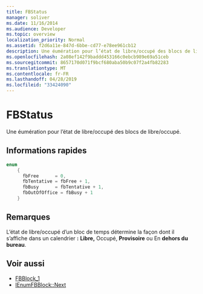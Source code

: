 ```yaml
---
title: FBStatus
manager: soliver
ms.date: 11/16/2014
ms.audience: Developer
ms.topic: overview
localization_priority: Normal
ms.assetid: f2d6a11e-847d-6bbe-cd77-e78ee961cb12
description: Une éumération pour l’état de libre/occupé des blocs de libre/occupé.
ms.openlocfilehash: 2a08ef142f9baddd453166c0ebcb989e69a51ceb
ms.sourcegitcommit: 8657170d071f9bcf680aba50b9c07f2a4fb82283
ms.translationtype: MT
ms.contentlocale: fr-FR
ms.lasthandoff: 04/28/2019
ms.locfileid: "33424090"
---
```

# <a name="fbstatus"></a>FBStatus

Une éumération pour l’état de libre/occupé des blocs de libre/occupé.
  
## <a name="quick-info"></a>Informations rapides

```cpp
enum  
    { 
      fbFree      = 0, 
      fbTentative = fbFree + 1, 
      fbBusy      = fbTentative + 1, 
      fbOutOfOffice = fbBusy + 1 
    }

```

## <a name="remarks"></a>Remarques

L’état de libre/occupé d’un bloc de temps détermine la façon dont il s’affiche dans un calendrier **:** **Libre,** Occupé, **Provisoire** ou En **dehors du bureau**. 
  
## <a name="see-also"></a>Voir aussi

- [FBBlock_1](fbblock_1.md)
- [IEnumFBBlock::Next](ienumfbblock-next.md)

